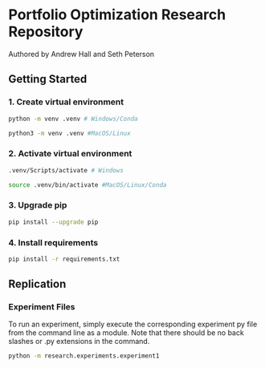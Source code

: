# Portfolio Optimization Research Repository
Authored by Andrew Hall and Seth Peterson

## Getting Started

### 1. Create virtual environment
```bash
python -m venv .venv # Windows/Conda

python3 -m venv .venv #MacOS/Linux
```

### 2. Activate virtual environment
```bash
.venv/Scripts/activate # Windows

source .venv/bin/activate #MacOS/Linux/Conda
```

### 3. Upgrade pip
```bash
pip install --upgrade pip
```

### 4. Install requirements
```bash
pip install -r requirements.txt
```

## Replication

### Experiment Files
To run an experiment, simply execute the corresponding experiment py file from the command line as a module. Note that there should be no back slashes or .py extensions in the command.

```bash
python -m research.experiments.experiment1
```
